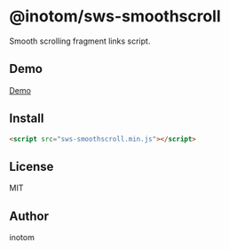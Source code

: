# @inotom/sws-smoothscroll

Smooth scrolling fragment links script.


## Demo

[Demo](http://sandbox.serendip.ws/sws-smoothscroll.html)


## Install

```html
<script src="sws-smoothscroll.min.js"></script>
```


## License

MIT

## Author

inotom
